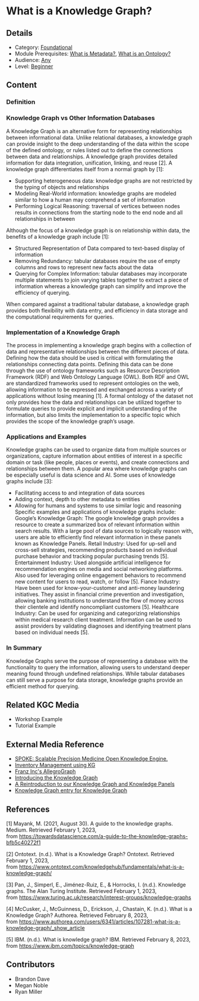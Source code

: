 # What is a Knowledge Graph?
## Details
* Category: [Foundational](../../categories/Foundational.md)
* Module Prerequisites: [What is Metadata?](../What_is_Metadata/What_is_Metadata.md), [What is an Ontology?](../What_is_an_Ontology/What_is_an_Ontology.md)
* Audience: [Any](../../audiences/Any.md)
* Level: [Beginner](../../levels/Beginner.md)

## Content

### Definition

### Knowledge Graph vs Other Information Databases
A Knowledge Graph is an alternative form for representing relationships between informational data.  Unlike relational databases, a knowledge graph can provide insight to the deep understanding of the data within the scope of the defined ontology, or rules listed out to define the connections between data and relationships.  A knowledge graph provides detailed information for data integration, unification, linking, and reuse [2].  A knowledge graph differentiates itself from a normal graph by [1]:  
- Supporting heterogeneous data:  knowledge graphs are not restricted by the typing of objects and relationships
- Modeling Real-World information:  knowledge graphs are modeled similar to how a human may comprehend a set of information
- Performing Logical Reasoning:  traversal of vertices between nodes results in  connections from the starting node to the end node and all relationships in between  

Although the focus of a knowledge graph is on relationship within data, the benefits of a knowledge graph include [1]:
- Structured Representation of Data compared to text-based display of information
- Removing Redundancy:  tabular databases require the use of empty columns and rows to represent new facts about the data
- Querying for Complex Information:  tabular databases may incorporate multiple statements to join varying tables together to extract a piece of information whereas a knowledge graph can simplify and improve the efficiency of querying.  

When compared against a traditional tabular database, a knowledge graph provides both  flexibility with data entry, and efficiency in data storage and the computational requirements for queries.

### Implementation of a Knowledge Graph
The process in implementing a knowledge graph begins with a collection of data and representative relationships between the different pieces of data.  Defining how the data should be used is critical with formulating the relationships connecting data points.  Defining this data can be done through the use of ontology frameworks such as Resource Description Framework (RDF) and Web Ontology Language (OWL).  Both RDF and OWL are standardized frameworks used to represent ontologies on the web, allowing information to be expressed and exchanged across a variety of applications without losing meaning [1].  A formal ontology of the dataset not only provides how the data and relationships can be utilized together to formulate queries to provide explicit and implicit understanding of the information, but also limits the implementation to a specific topic which provides the scope of the knowledge graph’s usage.  

### Applications and Examples
Knowledge graphs can be used to organize data from multiple sources or organizations, capture information about entities of interest in a specific domain or task (like people, places or events), and create connections and relationships between them. A popular area where knowledge graphs can be especially useful is data science and AI.  Some uses of knowledge graphs include [3]:
* Facilitating access to and integration of data sources
* Adding context, depth to other metadata to entities
* Allowing for humans and systems to use similar logic and reasoning
Specific examples and applications of knowledge graphs include:
Google’s Knowledge Graph:  The google knowledge graph provides a resource to create a summarized box of relevant information within search results. With a large pool of data sources to logically reason with, users are able to efficiently find relevant information in these panels known as Knowledge Panels.
Retail Industry: Used for up-sell and cross-sell strategies, recommending products based on individual purchase behavior and tracking popular purchasing trends [5].
Entertainment Industry: Used alongside artificial intelligence for recommendation engines on media and social networking platforms.  Also used for leveraging online engagement behaviors to recommend new content for users to read, watch, or follow [5].
Fiance Industry: Have been used for know-your-customer and anti-money laundering initiatives. They assist in financial crime prevention and investigation, allowing banking institutions to understand the flow of money across their clientele and identify noncompliant customers [5].
Healthcare Industry: Can be used for organizing and categorizing relationships within medical research client treatment. Information can be used to assist providers by validating diagnoses and identifying treatment plans based on individual needs [5]. 


### In Summary
Knowledge Graphs serve the purpose of representing a database with the functionality to query the information,  allowing users to understand deeper meaning found through undefined relationships.  While tabular databases can still serve a purpose for data storage, knowledge graphs provide an efficient method for querying.  

## Related KGC Media
* Workshop Example
* Tutorial Example

## External Media Reference
* [SPOKE: Scalable Precision Medicine Open Knowledge Engine.](https://spoke.ucsf.edu/)
* [Inventory Management using KG](https://www.youtube.com/watch?v=WKC0i47szjU)
* [Franz Inc's AllegroGraph](https://allegrograph.com/about-franz/)
* [Introducing the Knowledge Graph](https://blog.google/products/search/introducing-knowledge-graph-things-not/)
* [A Reintroduction to our Knowledge Graph and Knowledge Panels](https://blog.google/products/search/about-knowledge-graph-and-knowledge-panels/)
* [Knowledge Graph entry for Knowledge Graph](https://kgkg.factnexus.com/@3782~6.html)


## References
[1] Mayank, M. (2021, August 30). A guide to the knowledge graphs. Medium. Retrieved
February 1, 2023, <br> from https://towardsdatascience.com/a-guide-to-the-knowledge-graphs-bfb5c40272f1 <br>

[2] Ontotext. (n.d.). What is a Knowledge Graph? Ontotext. Retrieved February 1, 2023, <br> from
https://www.ontotext.com/knowledgehub/fundamentals/what-is-a-knowledge-graph/ <br>

[3] Pan, J., Simperl, E., Jiménez-Ruiz, E., & Horrocks, I. (n.d.). Knowledge graphs. The Alan
Turing Institute. Retrieved February 1, 2023, <br> from
https://www.turing.ac.uk/research/interest-groups/knowledge-graphs <br>

[4] McCusker, J., McGuinness, D., Erickson, J., Chastain, K. (n.d.). What is a Knowledge Graph? Authorea. Retrieved February 8, 2023, <br> from https://www.authorea.com/users/6341/articles/107281-what-is-a-knowledge-graph/_show_article <br>

[5] IBM. (n.d.). What is knowledge graph? IBM. Retrieved February 8, 2023, <br> from https://www.ibm.com/topics/knowledge-graph <br>

## Contributors
* Brandon Dave
* Megan Noble
* Ryan Miller
